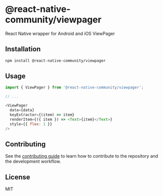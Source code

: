 # @react-native-community/viewpager

React Native wrapper for Android and iOS ViewPager

## Installation

```sh
npm install @react-native-community/viewpager
```

## Usage

```js
import { ViewPager } from '@react-native-community/viewpager';

// ...

<ViewPager
  data={data}
  keyExtractor={(item) => item}
  renderItem={({ item }) => <Text>{item}</Text>}
  style={{ flex: 1 }}
/>
```

## Contributing

See the [contributing guide](CONTRIBUTING.md) to learn how to contribute to the repository and the development workflow.

## License

MIT
